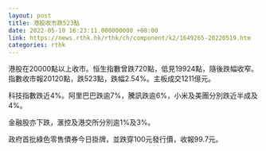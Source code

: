 ```yaml
---
layout: post
title: 港股收市跌523點
date: 2022-05-19 16:23:11.000000000 +08:00
link: https://news.rthk.hk/rthk/ch/component/k2/1649265-20220519.htm
categories: rthk
---
```


港股在20000點以上收市。恒生指數曾跌720點，低見19924點，隨後跌幅收窄。指數收市報20120點，跌523點，跌幅2.54%。主板成交1211億元。

科技指數跌近4%。阿里巴巴跌逾7%，騰訊跌逾6%，小米及美團分別跌近半成及4%。

金融股亦下跌，滙控及港交所分別逾1%及3%。

政府首批綠色零售債券今日掛牌，並跌穿100元發行價，收報99.7元。
